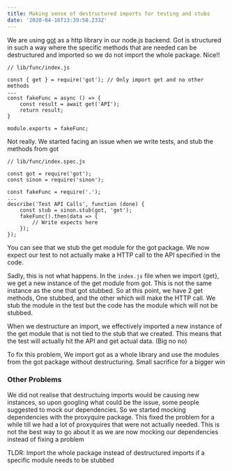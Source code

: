 ```yaml
---
title: Making sense of destructured imports for testing and stubs
date: '2020-04-16T13:39:58.233Z'
---
```


We are using [got](https://www.npmjs.com/package/got) as a http library in our node.js backend. Got is structured in such a way where the specific methods that are needed can be destructured and imported so we do not import the whole package. Nice!!

    // lib/func/index.js

    const { get } = require('got'); // Only import get and no other methods
    ...
    const fakeFunc = async () => {
    	const result = await get('API');
    	return result;
    }

    module.exports = fakeFunc;

Not really. We started facing an issue when we write tests, and stub the methods from got

    // lib/func/index.spec.js

    const got = require('got');
    const sinon = require('sinon');

    const fakeFunc = require('.');
    ...
    describe('Test API Calls', function (done) {
    	const stub = sinon.stub(got, 'get');
    	fakeFunc().then(data => {
    		// Write expects here
    	});
    });

You can see that we stub the get module for the got package. We now expect our test to not actually make a HTTP call to the API specified in the code.

Sadly, this is not what happens. In the `index.js` file when we import {get}, we get a new instance of the get module from got. This is not the same instance as the one that got stubbed. So at this point, we have 2 get methods, One stubbed, and the other which will make the HTTP call. We stub the module in the test but the code has the module which will not be stubbed.

When we destructure an import, we effectively imported a new instance of the get module that is not tied to the stub that we created. This means that the test will actually hit the API and get actual data. (Big no no)

To fix this problem, We import got as a whole library and use the modules from the got package without destructuring. Small sacrifice for a bigger win

### Other Problems

We did not realise that destructuing imports would be causing new instances, so upon googling what could be the issue, some people suggested to mock our dependencies. So we started mocking dependencies with the proxyquire package. This fixed the problem for a while till we had a lot of proxyquires that were not actually needed. This is not the best way to go about it as we are now mocking our dependencies instead of fixing a problem

TLDR: Import the whole package instead of destructured imports if a specific module needs to be stubbed
